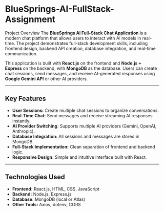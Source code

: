 # BlueSprings-AI-FullStack-Assignment
Project Overview
The **BlueSprings AI Full-Stack Chat Application** is a modern chat platform that allows users to interact with AI models in real-time. The project demonstrates full-stack development skills, including frontend design, backend API creation, database integration, and real-time communication.  

This application is built with **React.js** on the frontend and **Node.js + Express** on the backend, with **MongoDB** as the database. Users can create chat sessions, send messages, and receive AI-generated responses using **Google Gemini API** or other AI providers.  

---

## Key Features
- **User Sessions:** Create multiple chat sessions to organize conversations.
- **Real-Time Chat:** Send messages and receive streaming AI responses instantly.
- **AI Provider Switching:** Supports multiple AI providers (Gemini, OpenAI, Anthropic).
- **Database Integration:** All sessions and messages are stored in MongoDB.
- **Full-Stack Implementation:** Clean separation of frontend and backend logic.
- **Responsive Design:** Simple and intuitive interface built with React.

---

## Technologies Used
- **Frontend:** React.js, HTML, CSS, JavaScript  
- **Backend:** Node.js, Express.js  
- **Database:** MongoDB (local or Atlas)  
- **Other Tools:** Axios, dotenv, CORS  
